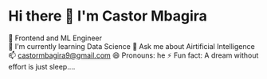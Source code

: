# Hi there 👋 I'm Castor Mbagira

🔭 Frontend and ML Engineer  
🌱 I'm currently learning Data Science 
💬 Ask me about Airtificial Intelligence 
📫 castormbagira9@gmail.com
😄 Pronouns: he 
⚡ Fun fact: A dream without effort is just sleep....
